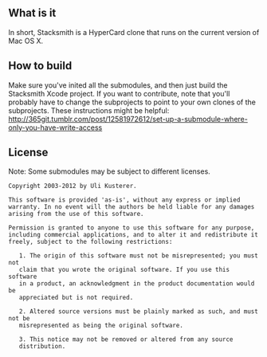 What is it
----------

In short, Stacksmith is a HyperCard clone that runs on the current version of Mac OS X.


How to build
------------

Make sure you've inited all the submodules, and then just build the Stacksmith Xcode project. If you want to contribute, note that you'll probably have to change the subprojects to point to your own clones of the subprojects. These instructions might be helpful: http://365git.tumblr.com/post/12581972612/set-up-a-submodule-where-only-you-have-write-access


License
-------

Note: Some submodules may be subject to different licenses.

	Copyright 2003-2012 by Uli Kusterer.
	
	This software is provided 'as-is', without any express or implied
	warranty. In no event will the authors be held liable for any damages
	arising from the use of this software.
	
	Permission is granted to anyone to use this software for any purpose,
	including commercial applications, and to alter it and redistribute it
	freely, subject to the following restrictions:
	
	   1. The origin of this software must not be misrepresented; you must not
	   claim that you wrote the original software. If you use this software
	   in a product, an acknowledgment in the product documentation would be
	   appreciated but is not required.
	
	   2. Altered source versions must be plainly marked as such, and must not be
	   misrepresented as being the original software.
	
	   3. This notice may not be removed or altered from any source
	   distribution.
